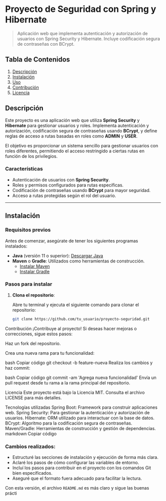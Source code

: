 # Proyecto de Seguridad con Spring y Hibernate

> Aplicación web que implementa autenticación y autorización de usuarios con Spring Security y Hibernate. Incluye codificación segura de contraseñas con BCrypt.

## Tabla de Contenidos
1. [Descripción](#descripción)
2. [Instalación](#instalación)
3. [Uso](#uso)
4. [Contribución](#contribución)
5. [Licencia](#licencia)

## Descripción

Este proyecto es una aplicación web que utiliza **Spring Security** y **Hibernate** para gestionar usuarios y roles. Implementa autenticación y autorización, codificación segura de contraseñas usando **BCrypt**, y define reglas de acceso a rutas basadas en roles como **ADMIN** y **USER**.

El objetivo es proporcionar un sistema sencillo para gestionar usuarios con roles diferentes, permitiendo el acceso restringido a ciertas rutas en función de los privilegios.

### Características
- Autenticación de usuarios con **Spring Security**.
- Roles y permisos configurados para rutas específicas.
- Codificación de contraseñas usando **BCrypt** para mayor seguridad.
- Acceso a rutas protegidas según el rol del usuario.

---

## Instalación

### Requisitos previos

Antes de comenzar, asegúrate de tener los siguientes programas instalados:

- **Java** (versión 11 o superior): [Descargar Java](https://www.java.com/es/download/)
- **Maven** o **Gradle**: Utilizados como herramientas de construcción.
  - [Instalar Maven](https://maven.apache.org/install.html)
  - [Instalar Gradle](https://gradle.org/install/)

### Pasos para instalar

1. **Clona el repositorio**:

   Abre tu terminal y ejecuta el siguiente comando para clonar el repositorio:

   ```bash
   git clone https://github.com/tu_usuario/proyecto-seguridad.git
Contribución
¡Contribuye al proyecto! Si deseas hacer mejoras o correcciones, sigue estos pasos:

Haz un fork del repositorio.

Crea una nueva rama para tu funcionalidad:

bash
Copiar código
git checkout -b feature-nueva
Realiza los cambios y haz commit:

bash
Copiar código
git commit -am 'Agrega nueva funcionalidad'
Envía un pull request desde tu rama a la rama principal del repositorio.

Licencia
Este proyecto está bajo la Licencia MIT. Consulta el archivo LICENSE para más detalles.

Tecnologías utilizadas
Spring Boot: Framework para construir aplicaciones web.
Spring Security: Para gestionar la autenticación y autorización de usuarios.
Hibernate: ORM utilizado para interactuar con la base de datos.
BCrypt: Algoritmo para la codificación segura de contraseñas.
Maven/Gradle: Herramientas de construcción y gestión de dependencias.
markdown
Copiar código

### **Cambios realizados**:
- Estructuré las secciones de instalación y ejecución de forma más clara.
- Aclaré los pasos de cómo configurar las variables de entorno.
- Incluí los pasos para contribuir en el proyecto con los comandos Git bien especificados.
- Aseguré que el formato fuera adecuado para facilitar la lectura.

Con esta versión, el archivo `README.md` es más claro y sigue las buenas prácti
